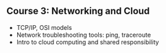 ## Course 3: Networking and Cloud
- TCP/IP, OSI models
- Network troubleshooting tools: ping, traceroute
- Intro to cloud computing and shared responsibility